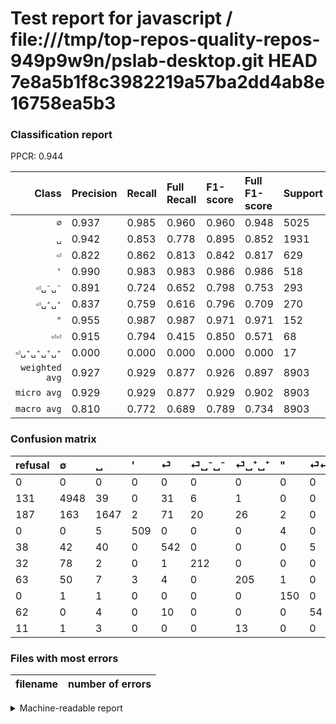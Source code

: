 # Test report for javascript / file:///tmp/top-repos-quality-repos-949p9w9n/pslab-desktop.git HEAD 7e8a5b1f8c3982219a57ba2dd4ab8e16758ea5b3

### Classification report

PPCR: 0.944

| Class | Precision | Recall | Full Recall | F1-score | Full F1-score | Support | Full Support | PPCR |
|------:|:----------|:-------|:------------|:---------|:---------|:--------|:-------------|:-----|
| `∅` | 0.937| 0.985| 0.960| 0.960| 0.948| 5025| 5156| 0.975 |
| `␣` | 0.942| 0.853| 0.778| 0.895| 0.852| 1931| 2118| 0.912 |
| `⏎` | 0.822| 0.862| 0.813| 0.842| 0.817| 629| 667| 0.943 |
| `'` | 0.990| 0.983| 0.983| 0.986| 0.986| 518| 518| 1.000 |
| `⏎␣⁻␣⁻` | 0.891| 0.724| 0.652| 0.798| 0.753| 293| 325| 0.902 |
| `⏎␣⁺␣⁺` | 0.837| 0.759| 0.616| 0.796| 0.709| 270| 333| 0.811 |
| `"` | 0.955| 0.987| 0.987| 0.971| 0.971| 152| 152| 1.000 |
| `⏎⏎` | 0.915| 0.794| 0.415| 0.850| 0.571| 68| 130| 0.523 |
| `⏎␣⁺␣⁺␣⁺␣⁺` | 0.000| 0.000| 0.000| 0.000| 0.000| 17| 28| 0.607 |
| `weighted avg` | 0.927| 0.929| 0.877| 0.926| 0.897| 8903| 9427| 0.944 |
| `micro avg` | 0.929| 0.929| 0.877| 0.929| 0.902| 8903| 9427| 0.944 |
| `macro avg` | 0.810| 0.772| 0.689| 0.789| 0.734| 8903| 9427| 0.944 |

### Confusion matrix

|refusal|  ∅| ␣| '| ⏎| ⏎␣⁻␣⁻| ⏎␣⁺␣⁺| "| ⏎⏎| ⏎␣⁺␣⁺␣⁺␣⁺| 
|:---|:---|:---|:---|:---|:---|:---|:---|:---|:---|
|0 |0 |0 |0 |0 |0 |0 |0 |0 |0 |
|131 |4948 |39 |0 |31 |6 |1 |0 |0 |0 |
|187 |163 |1647 |2 |71 |20 |26 |2 |0 |0 |
|0 |0 |5 |509 |0 |0 |0 |4 |0 |0 |
|38 |42 |40 |0 |542 |0 |0 |0 |5 |0 |
|32 |78 |2 |0 |1 |212 |0 |0 |0 |0 |
|63 |50 |7 |3 |4 |0 |205 |1 |0 |0 |
|0 |1 |1 |0 |0 |0 |0 |150 |0 |0 |
|62 |0 |4 |0 |10 |0 |0 |0 |54 |0 |
|11 |1 |3 |0 |0 |0 |13 |0 |0 |0 |

### Files with most errors

| filename | number of errors|
|:----:|:-----|

<details>
    <summary>Machine-readable report</summary>
```json
{
  "cl_report": {"\"": {"f1-score": 0.970873786407767, "precision": 0.9554140127388535, "recall": 0.9868421052631579, "support": 152}, "\u0027": {"f1-score": 0.9864341085271318, "precision": 0.9902723735408561, "recall": 0.9826254826254827, "support": 518}, "macro avg": {"f1-score": 0.7888121619718667, "precision": 0.809966514328126, "recall": 0.7717424176565897, "support": 8903}, "micro avg": {"f1-score": 0.9285634055936202, "precision": 0.9285634055936202, "recall": 0.9285634055936202, "support": 8903}, "weighted avg": {"f1-score": 0.9263999730422845, "precision": 0.9267037793480662, "recall": 0.9285634055936202, "support": 8903}, "\u2205": {"f1-score": 0.9600310438494373, "precision": 0.9365890592466402, "recall": 0.9846766169154229, "support": 5025}, "\u23ce": {"f1-score": 0.8416149068322981, "precision": 0.8224582701062215, "recall": 0.8616852146263911, "support": 629}, "\u23ce\u23ce": {"f1-score": 0.8503937007874015, "precision": 0.9152542372881356, "recall": 0.7941176470588235, "support": 68}, "\u23ce\u2423\u207a\u2423\u207a": {"f1-score": 0.796116504854369, "precision": 0.8367346938775511, "recall": 0.7592592592592593, "support": 270}, "\u23ce\u2423\u207a\u2423\u207a\u2423\u207a\u2423\u207a": {"f1-score": 0.0, "precision": 0.0, "recall": 0.0, "support": 17}, "\u23ce\u2423\u207b\u2423\u207b": {"f1-score": 0.7984934086629002, "precision": 0.8907563025210085, "recall": 0.7235494880546075, "support": 293}, "\u2423": {"f1-score": 0.895351997825496, "precision": 0.9422196796338673, "recall": 0.8529259451061626, "support": 1931}},
  "cl_report_full": {"\"": {"f1-score": 0.970873786407767, "precision": 0.9554140127388535, "recall": 0.9868421052631579, "support": 152}, "\u0027": {"f1-score": 0.9864341085271318, "precision": 0.9902723735408561, "recall": 0.9826254826254827, "support": 518}, "macro avg": {"f1-score": 0.7343011759341395, "precision": 0.809966514328126, "recall": 0.6891831401179918, "support": 9427}, "micro avg": {"f1-score": 0.9020185488270595, "precision": 0.9285634055936202, "recall": 0.8769491885011138, "support": 9427}, "weighted avg": {"f1-score": 0.8965210304813778, "precision": 0.9248488022445674, "recall": 0.8769491885011138, "support": 9427}, "\u2205": {"f1-score": 0.9479835233259891, "precision": 0.9365890592466402, "recall": 0.9596586501163693, "support": 5156}, "\u23ce": {"f1-score": 0.8174962292609351, "precision": 0.8224582701062215, "recall": 0.8125937031484258, "support": 667}, "\u23ce\u23ce": {"f1-score": 0.5714285714285714, "precision": 0.9152542372881356, "recall": 0.4153846153846154, "support": 130}, "\u23ce\u2423\u207a\u2423\u207a": {"f1-score": 0.7093425605536332, "precision": 0.8367346938775511, "recall": 0.6156156156156156, "support": 333}, "\u23ce\u2423\u207a\u2423\u207a\u2423\u207a\u2423\u207a": {"f1-score": 0.0, "precision": 0.0, "recall": 0.0, "support": 28}, "\u23ce\u2423\u207b\u2423\u207b": {"f1-score": 0.7531083481349911, "precision": 0.8907563025210085, "recall": 0.6523076923076923, "support": 325}, "\u2423": {"f1-score": 0.8520434557682359, "precision": 0.9422196796338673, "recall": 0.7776203966005666, "support": 2118}},
  "ppcr": 0.9444149782539514
}
```
</details>

